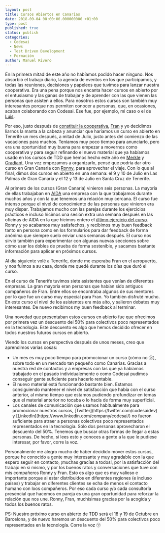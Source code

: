 ```yaml
---
layout: post
title: Cursos Abiertos en Canarias
date: 2018-09-04 08:00:00.000000000 +01:00
type: post
published: true
status: publish
categories:
  - Codesai
  - News
  - Test Driven Development
  - Formación
author: Manuel Rivero
---
```


En la primera mitad de este año no habíamos podido hacer ninguno. Nos absorbió el trabajo diario, la agenda de eventos en los que participamos, y todas las reuniones, decisiones y papeleos que tuvimos para lanzar nuestra cooperativa. Era una pena porque nos encanta hacer cursos en abierto por el entusiasmo y las ganas de trabajar y de aprender con las que vienen las personas que asisten a ellos. Para nosotros estos cursos son también muy interesantes porque nos permiten conocer a personas, que, en ocasiones, acaban colaborando con Codesai. Ese fue, por ejemplo, mi caso o el de [Luis](https://twitter.com/luisrovirosa).

Por eso, justo después de [constituir la cooperativa](/2018/07/somos-coop), [Fran](https://twitter.com/fran_reyes) y yo decidimos liarnos la manta a la cabeza y anunciar que haríamos un curso en abierto en Tenerife un mes después, a mitad de Julio, justo antes del comienzo de las vacaciones para muchos. Teníamos muy poco tiempo para anunciarlo, pero era una oportunidad muy buena para empezar a movernos como cooperativa y para seguir refinando el nuevo material que ya habíamos usado en los cursos de TDD que hemos hecho este año en [Merkle](/2018/06/merkle-tdd) y [Gradiant](/2018/08/gradiant-mi-primer-curso-tdd). Una vez empezamos a organizarlo, pensé que podría dar otro curso en Gran Canaria con [Ronny](https://twitter.com/RonnyAncorini), para aprovechar el viaje. Con lo que al final, dimos dos cursos en abierto en una semana: el 9 y 10 de Julio en Las Palmas de Gran Canaria y el 12 y 13 de Julio en Santa Cruz de Tenerife.

Al primero de los cursos (Gran Canaria) vinieron seis personas. La mayoría de ellas trabajaban en [AIDA](https://twitter.com/AIDAsoftware) una empresa con la que trabajamos durante muchos años y con la que tenemos una relación muy cercana. El curso fue intenso porque el nivel de conocimiento de las personas que vinieron era muy dispar. Trabajamos mucho con las parejas durante los ejercicios prácticos e incluso hicimos una sesión extra una semana después en las oficinas de AIDA en la que hicimos entero el [último ejercicio del curso](https://github.com/Codesai/curso-tdd-java/blob/master/katas-java/coffee-machine/README.md). Ronny y yo acabamos muy satisfechos, y recibimos muy buen feedback tanto en persona como en los formularios para dar feedback de forma anónima que siempre suelo enviar unas semanas después. El curso nos sirvió también para experimentar con algunas nuevas secciones sobre cómo usar los dobles de prueba de forma sostenible, y sacamos bastante información para aplicar en próximos cursos. 

Al día siguiente volé a Tenerife, donde me esperaba Fran en el aeropuerto, y nos fuimos a su casa, donde me quedé durante los días que duró el curso. 

En el curso de Tenerife tuvimos siete asistentes que venían de diferentes empresas. La gran mayoría eran personas que habían sido antiguos compañeros de Fran. Entre ellos se encontraba algunos de sus mentores por lo que fue un curso muy especial para Fran. Yo también disfruté mucho. En este curso el nivel de los asistentes era más alto, y salieron debates muy interesantes. De nuevo recibimos my buen feedback al terminar.

Una novedad que presentaban estos cursos en abierto fue que ofrecimos por primera vez un descuento del 50% para colectivos poco representados en la tecnología. Este descuento es algo que hemos decidido ofrecer en todos nuestros futuros cursos en abierto.

Viendo los cursos en perspectiva después de unos meses, creo que aprendimos varias cosas:

<ul>
<li> Un mes es muy poco tiempo para promocionar un curso (cómo no ㋡), sobre todo en un mercado tan pequeño como Canarias. Gracias a nuestra red de contactos y a empresas con las que ya habíamos trabajado en el pasado individualemente o como Codesai pudimos conseguir gente suficiente para hacerlo rentable.
</li>
<li> El nuevo material está funcionando bastante bien. Estamos consiguiendo mantener el nivel de satisfacción que había con el curso anterior, al mismo tiempo que estamos pudiendo profundizar en temas que el material anterior no tocaba o lo hacía de forma muy superficial.
</li>
<li> Los canales de comunicación que usamos habitualmente para promocionar nuestros cursos, [Twitter](https://twitter.com/codesaidev) y [LinkedIn](https://www.linkedin.com/company/codesai/) no fueron suficiente para atraer a personas colectivos poco representados representados en la tecnología. Sólo dos personas aprovecharon el descuento del 50%. Tenemos que buscar otras formas de llegar a estas personas. De hecho, si lees esto y conoces a gente a la que le pudiese interesar, por favor, corre la voz.
</li>
</ul>

Personalmente me alegro mucho de haber decidido mover estos cursos, porque he conocido a gente muy interesante y muy agradable con la que espero seguir en contacto, ¡muchas gracías a todos!, por la satisfacción del trabajo en si mismo, y por los buenos ratos y conversaciones que tuve con mis compañeros Ronny y Fran. Esto es algo que es muy valioso e importante porque al estar distribuidos en diferentes regiones (e incluso países) y trabajar en diferentes clientes se echa de menos el contacto humano con loos compañeros. Por eso cada curso y/o cada consultoría presencial que hacemos en pareja es una gran oportunidad para reforzar la relación que nos une. Ronny, Fran, muchísimas gracias por la acogida y todos los buenos ratos.

PS: Nuestro próximo curso en abierto de TDD será el 18 y 19 de Octubre en Barcelona, y de nuevo haremos un descuento del 50% para colectivos poco representados en la tecnología. Corre la voz ㋡

